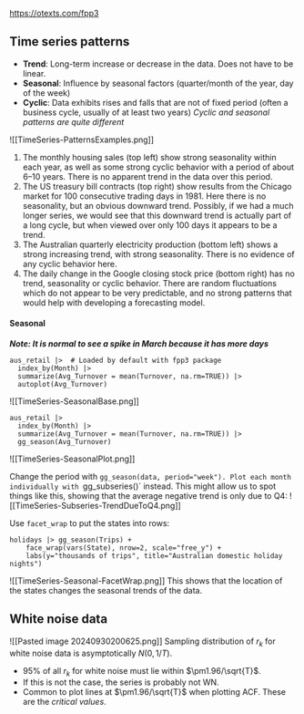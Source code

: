 https://otexts.com/fpp3
## Time series patterns
- **Trend**: Long-term increase or decrease in the data.  Does not have to be linear.
- **Seasonal**: Influence by seasonal factors (quarter/month of the year, day of the week)
- **Cyclic**: Data exhibits rises and falls that are not of fixed period (often a business cycle, usually of at least two years)
*Cyclic and seasonal patterns are quite different*

![[TimeSeries-PatternsExamples.png]]
1. The monthly housing sales (top left) show strong seasonality within each year, as well as some strong cyclic behavior with a period of about 6–10 years. There is no apparent trend in the data over this period.
2. The US treasury bill contracts (top right) show results from the Chicago market for 100 consecutive trading days in 1981. Here there is no seasonality, but an obvious downward trend. Possibly, if we had a much longer series, we would see that this downward trend is actually part of a long cycle, but when viewed over only 100 days it appears to be a trend.
3. The Australian quarterly electricity production (bottom left) shows a strong increasing trend, with strong seasonality. There is no evidence of any cyclic behavior here.
4. The daily change in the Google closing stock price (bottom right) has no trend, seasonality or cyclic behavior. There are random fluctuations which do not appear to be very predictable, and no strong patterns that would help with developing a forecasting model.

#### Seasonal
***Note: It is normal to see a spike in March because it has more days***

```
aus_retail |>  # Loaded by default with fpp3 package
  index_by(Month) |>
  summarize(Avg_Turnover = mean(Turnover, na.rm=TRUE)) |>
  autoplot(Avg_Turnover)
```
![[TimeSeries-SeasonalBase.png]]
```
aus_retail |>
  index_by(Month) |>
  summarize(Avg_Turnover = mean(Turnover, na.rm=TRUE)) |>
  gg_season(Avg_Turnover)
```
![[TimeSeries-SeasonalPlot.png]]

Change the period with `gg_season(data, period="week").
Plot each month individually with `gg_subseries()` instead.  This might allow us to spot things like this, showing that the average negative trend is only due to Q4:
![[TimeSeries-Subseries-TrendDueToQ4.png]]

Use `facet_wrap` to put the states into rows:
```
holidays |> gg_season(Trips) + 
	face_wrap(vars(State), nrow=2, scale="free_y") + 
	labs(y="thousands of trips", title="Australian domestic holiday nights")
```
![[TimeSeries-Seasonal-FacetWrap.png]]
This shows that the location of the states changes the seasonal trends of the data.

## White noise data
![[Pasted image 20240930200625.png]]
Sampling distribution of $r_k$ for white noise data is asymptotically $N(0, 1/T)$.
- 95% of all $r_k$ for white noise must lie within $\pm1.96/\sqrt{T}$.
- If this is not the case, the series is probably not WN.
- Common to plot lines at $\pm1.96/\sqrt{T}$ when plotting ACF.  These are the *critical values*.